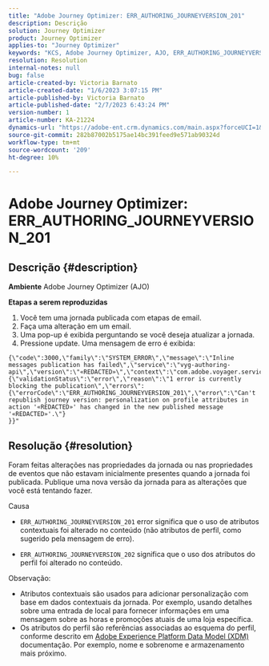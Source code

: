 ```yaml
---
title: "Adobe Journey Optimizer: ERR_AUTHORING_JOURNEYVERSION_201"
description: Descrição
solution: Journey Optimizer
product: Journey Optimizer
applies-to: "Journey Optimizer"
keywords: "KCS, Adobe Journey Optimizer, AJO, ERR_AUTHORING_JOURNEYVERSION_201, jornada não publicada"
resolution: Resolution
internal-notes: null
bug: false
article-created-by: Victoria Barnato
article-created-date: "1/6/2023 3:07:15 PM"
article-published-by: Victoria Barnato
article-published-date: "2/7/2023 6:43:24 PM"
version-number: 1
article-number: KA-21224
dynamics-url: "https://adobe-ent.crm.dynamics.com/main.aspx?forceUCI=1&pagetype=entityrecord&etn=knowledgearticle&id=da5d0dcb-d38d-ed11-81ac-6045bd006239"
source-git-commit: 282b87002b5175ae14bc391feed9e571ab90324d
workflow-type: tm+mt
source-wordcount: '209'
ht-degree: 10%

---
```


# Adobe Journey Optimizer: ERR_AUTHORING_JOURNEYVERSION_201

## Descrição {#description}

<b>Ambiente</b>
Adobe Journey Optimizer (AJO)


<b>Etapas a serem reproduzidas</b>
1. Você tem uma jornada publicada com etapas de email.
2. Faça uma alteração em um email.
3. Uma pop-up é exibida perguntando se você deseja atualizar a jornada.
4. Pressione update. Uma mensagem de erro é exibida:



```
{\"code\":3000,\"family\":\"SYSTEM_ERROR\",\"message\":\"Inline messages publication has failed\",\"service\":\"vyg-authoring-api\",\"version\":\"«REDACTED»\",\"context\":\"com.adobe.voyager.service.authoring.restapis.v1_0.JourneyVersionsService:1864\",\"uid\":\"«REDACTED»\",\"extraInfo\":{\"validationStatus\":\"error\",\"reason\":\"1 error is currently blocking the publication\",\"errors\":
{\"errorCode\":\"ERR_AUTHORING_JOURNEYVERSION_201\",\"error\":\"Can't republish journey version: personalization on profile attributes in action '«REDACTED»' has changed in the new published message '«REDACTED»'.\"}
}}"
```



## Resolução {#resolution}


Foram feitas alterações nas propriedades da jornada ou nas propriedades de eventos que não estavam inicialmente presentes quando a jornada foi publicada. Publique uma nova versão da jornada para as alterações que você está tentando fazer.


Causa
- `ERR_AUTHORING_JOURNEYVERSION_201` error significa que o uso de atributos contextuais foi alterado no conteúdo (não atributos de perfil, como sugerido pela mensagem de erro).


- `ERR_AUTHORING_JOURNEYVERSION_202` significa que o uso dos atributos do perfil foi alterado no conteúdo.


Observação:

- Atributos contextuais são usados para adicionar personalização com base em dados contextuais da jornada. Por exemplo, usando detalhes sobre uma entrada de local para fornecer informações em uma mensagem sobre as horas e promoções atuais de uma loja específica.
- Os atributos do perfil são referências associadas ao esquema do perfil, conforme descrito em [Adobe Experience Platform Data Model (XDM)](https://experienceleague.adobe.com/docs/experience-platform/xdm/home.html?lang=pt-BR) documentação. Por exemplo, nome e sobrenome e armazenamento mais próximo.

